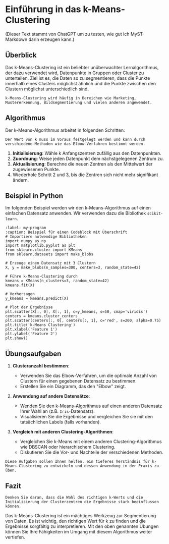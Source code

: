 # Einführung in das k-Means-Clustering
(Dieser Text stammt von ChatGPT um zu testen, wie gut ich MyST-Markdown darin erzeugen kann.)

## Überblick

Das k-Means-Clustering ist ein beliebter unüberwachter Lernalgorithmus, der dazu verwendet wird, Datenpunkte in Gruppen oder Cluster zu unterteilen. Ziel ist es, die Daten so zu segmentieren, dass die Punkte innerhalb eines Clusters möglichst ähnlich und die Punkte zwischen den Clustern möglichst unterschiedlich sind.

```{note}
k-Means-Clustering wird häufig in Bereichen wie Marketing, Mustererkennung, Bildsegmentierung und vielen anderen angewendet.
```

## Algorithmus

Der k-Means-Algorithmus arbeitet in folgenden Schritten:

```{margin}
Der Wert von k muss im Voraus festgelegt werden und kann durch verschiedene Methoden wie das Elbow-Verfahren bestimmt werden.
```

1. **Initialisierung**: Wähle k Anfangszentren zufällig aus den Datenpunkten.
2. **Zuordnung**: Weise jeden Datenpunkt dem nächstgelegenen Zentrum zu.
3. **Aktualisierung**: Berechne die neuen Zentren als den Mittelwert der zugewiesenen Punkte.
4. Wiederhole Schritt 2 und 3, bis die Zentren sich nicht mehr signifikant ändern.


## Beispiel in Python

Im folgenden Beispiel werden wir den k-Means-Algorithmus auf einen einfachen Datensatz anwenden. Wir verwenden dazu die Bibliothek `scikit-learn`.

```{code} python
:label: my-program
:caption: Beispiel für einen Codeblock mit Überschrift
# Importiere notwendige Bibliotheken
import numpy as np
import matplotlib.pyplot as plt
from sklearn.cluster import KMeans
from sklearn.datasets import make_blobs

# Erzeuge einen Datensatz mit 3 Clustern
X, y = make_blobs(n_samples=300, centers=3, random_state=42)

# Führe k-Means-Clustering durch
kmeans = KMeans(n_clusters=3, random_state=42)
kmeans.fit(X)

# Vorhersagen
y_kmeans = kmeans.predict(X)

# Plot der Ergebnisse
plt.scatter(X[:, 0], X[:, 1], c=y_kmeans, s=50, cmap='viridis')
centers = kmeans.cluster_centers_
plt.scatter(centers[:, 0], centers[:, 1], c='red', s=200, alpha=0.75)
plt.title('k-Means Clustering')
plt.xlabel('Feature 1')
plt.ylabel('Feature 2')
plt.show()
```

## Übungsaufgaben

1. **Clusteranzahl bestimmen**:

   * Verwenden Sie das Elbow-Verfahren, um die optimale Anzahl von Clustern für einen gegebenen Datensatz zu bestimmen.
   * Erstellen Sie ein Diagramm, das den "Elbow" zeigt.

2. **Anwendung auf andere Datensätze**:

   * Wenden Sie den k-Means-Algorithmus auf einen anderen Datensatz Ihrer Wahl an (z.B. `Iris`\-Datensatz).
   * Visualisieren Sie die Ergebnisse und vergleichen Sie sie mit den tatsächlichen Labels (falls vorhanden).

3. **Vergleich mit anderen Clustering-Algorithmen**:

   * Vergleichen Sie k-Means mit einem anderen Clustering-Algorithmus wie DBSCAN oder hierarchischem Clustering.
   * Diskutieren Sie die Vor- und Nachteile der verschiedenen Methoden.

```{important}
Diese Aufgaben sollen Ihnen helfen, ein tieferes Verständnis für k-Means-Clustering zu entwickeln und dessen Anwendung in der Praxis zu üben.
```

## Fazit


```{margin}
Denken Sie daran, dass die Wahl des richtigen k-Werts und die Initialisierung der Clusterzentren die Ergebnisse stark beeinflussen können.
```

Das k-Means-Clustering ist ein mächtiges Werkzeug zur Segmentierung von Daten. Es ist wichtig, den richtigen Wert für k zu finden und die Ergebnisse sorgfältig zu interpretieren. Mit den oben genannten Übungen können Sie Ihre Fähigkeiten im Umgang mit diesem Algorithmus weiter vertiefen.
